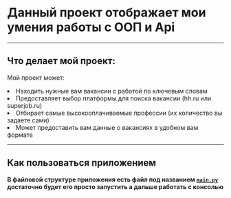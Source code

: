 Данный проект отображает мои умения работы с ООП и Api
=
---
Что делает мой проект:
-
Мой проект может:
<li>
Находить нужные вам вакансии с работой по ключевым словам
</li>
<li>
Предоставляет выбор платформы для поиска вакансии (hh.ru или superjob.ru)
</li>
<li>
Отбирает самые высокооплачиваемые профессии (их количество вы задаете сами)
</li>
<li>
Может предоставить вам данные о вакансиях в удобном вам формате
</li>

----
Как пользоваться приложением
-----------------------------
**В файловой структуре приложения есть файл под названием [`main.py`](https://github.com/gulTrueKanekiSSS/course_work_oop/blob/main/main.py) достаточно будет его просто запустить а дальше работать с консолью**

